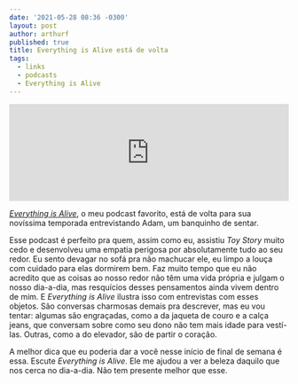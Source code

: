 ```yaml
---
date: '2021-05-28 08:36 -0300'
layout: post
author: arthurf
published: true
title: Everything is Alive está de volta
tags:
  - links
  - podcasts
  - Everything is Alive
---
```

<iframe allow="autoplay *; encrypted-media *; fullscreen *" frameborder="0" height="175" style="width:100%;max-width:660px;overflow:hidden;background:transparent;" class="full-width" sandbox="allow-forms allow-popups allow-same-origin allow-scripts allow-storage-access-by-user-activation allow-top-navigation-by-user-activation" src="https://embed.podcasts.apple.com/br/podcast/adam-stool/id1388419519?i=1000523361949"></iframe>

[*Everything is Alive*](https://www.everythingisalive.com/), o meu podcast favorito, está de volta para sua novíssima temporada entrevistando Adam, um banquinho de sentar.

Esse podcast é perfeito pra quem, assim como eu, assistiu *Toy Story* muito cedo e desenvolveu uma empatia perigosa por absolutamente tudo ao seu redor. Eu sento devagar no sofá pra não machucar ele, eu limpo a louça com cuidado para elas dormirem bem. Faz muito tempo que eu não acredito que as coisas ao nosso redor não têm uma vida própria e julgam o nosso dia-a-dia, mas resquícios desses pensamentos ainda vivem dentro de mim. E *Everything is Alive* ilustra isso com entrevistas com esses objetos. São conversas charmosas demais pra descrever, mas eu vou tentar: algumas são engraçadas, como a da jaqueta de couro e a calça jeans, que conversam sobre como seu dono não tem mais idade para vestí-las. Outras, como a do elevador, são de partir o coração.

A melhor dica que eu poderia dar a você nesse início de final de semana é essa. Escute *Everything is Alive*. Ele me ajudou a ver a beleza daquilo que nos cerca no dia-a-dia. Não tem presente melhor que esse.